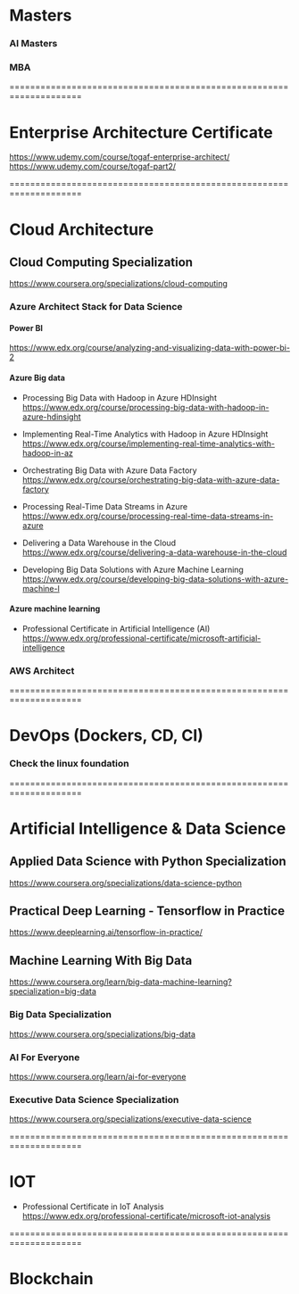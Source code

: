 # Masters
### AI Masters
### MBA
====================================================================

# Enterprise Architecture Certificate
https://www.udemy.com/course/togaf-enterprise-architect/  </br>
https://www.udemy.com/course/togaf-part2/ </br>

====================================================================

# Cloud Architecture

## Cloud Computing Specialization
https://www.coursera.org/specializations/cloud-computing

### Azure Architect Stack for Data Science
#### Power BI
https://www.edx.org/course/analyzing-and-visualizing-data-with-power-bi-2

#### Azure Big data
- Processing Big Data with Hadoop in Azure HDInsight <br/>
https://www.edx.org/course/processing-big-data-with-hadoop-in-azure-hdinsight 

- Implementing Real-Time Analytics with Hadoop in Azure HDInsight <br/>
https://www.edx.org/course/implementing-real-time-analytics-with-hadoop-in-az

- Orchestrating Big Data with Azure Data Factory <br/>
https://www.edx.org/course/orchestrating-big-data-with-azure-data-factory

- Processing Real-Time Data Streams in Azure <br/>
https://www.edx.org/course/processing-real-time-data-streams-in-azure

- Delivering a Data Warehouse in the Cloud <br/>
https://www.edx.org/course/delivering-a-data-warehouse-in-the-cloud

- Developing Big Data Solutions with Azure Machine Learning <br/>
https://www.edx.org/course/developing-big-data-solutions-with-azure-machine-l


#### Azure machine learning
- Professional Certificate in Artificial Intelligence (AI) <br/>
https://www.edx.org/professional-certificate/microsoft-artificial-intelligence


### AWS Architect

====================================================================

# DevOps (Dockers, CD, CI)
### Check the linux foundation

====================================================================

# Artificial Intelligence & Data Science

## Applied Data Science with Python Specialization
https://www.coursera.org/specializations/data-science-python

## Practical Deep Learning - Tensorflow in Practice
https://www.deeplearning.ai/tensorflow-in-practice/

## Machine Learning With Big Data
https://www.coursera.org/learn/big-data-machine-learning?specialization=big-data

### Big Data Specialization
https://www.coursera.org/specializations/big-data

### AI For Everyone
https://www.coursera.org/learn/ai-for-everyone

### Executive Data Science Specialization
https://www.coursera.org/specializations/executive-data-science

====================================================================

# IOT
- Professional Certificate in IoT Analysis
https://www.edx.org/professional-certificate/microsoft-iot-analysis


====================================================================

# Blockchain
